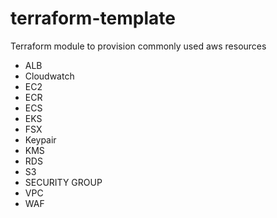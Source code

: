 # terraform-template

Terraform module to provision commonly used aws resources

- ALB
- Cloudwatch
- EC2
- ECR
- ECS
- EKS
- FSX
- Keypair
- KMS
- RDS
- S3
- SECURITY GROUP
- VPC
- WAF
